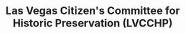 ---
layout: repo
title: "Las Vegas Citizen's Committee for Historic Preservation (LVCCHP)"
id: 23904
permalink: repos/23904/
---